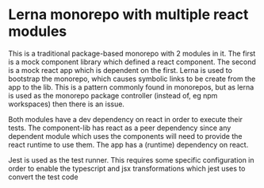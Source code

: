 # Lerna monorepo with multiple react modules

This is a traditional package-based monorepo with 2 modules in it.
The first is a mock component library which defined a react component.
The second is a mock react app which is dependent on the first.
Lerna is used to bootstrap the monorepo, which causes symbolic links
to be create from the app to the lib. This is a pattern commonly
found in monorepos, but as lerna is used as the monorepo package
controller (instead of, eg npm workspaces) then there is an issue.

Both modules have a dev dependency on react in order to execute their
tests. The component-lib has react as a peer dependency since any
dependent module which uses the components will need to provide the
react runtime to use them. The app has a (runtime) dependency on
react.

Jest is used as the test runner. This requires some specific configuration
in order to enable the typescript and jsx transformations which
jest uses to convert the test code
